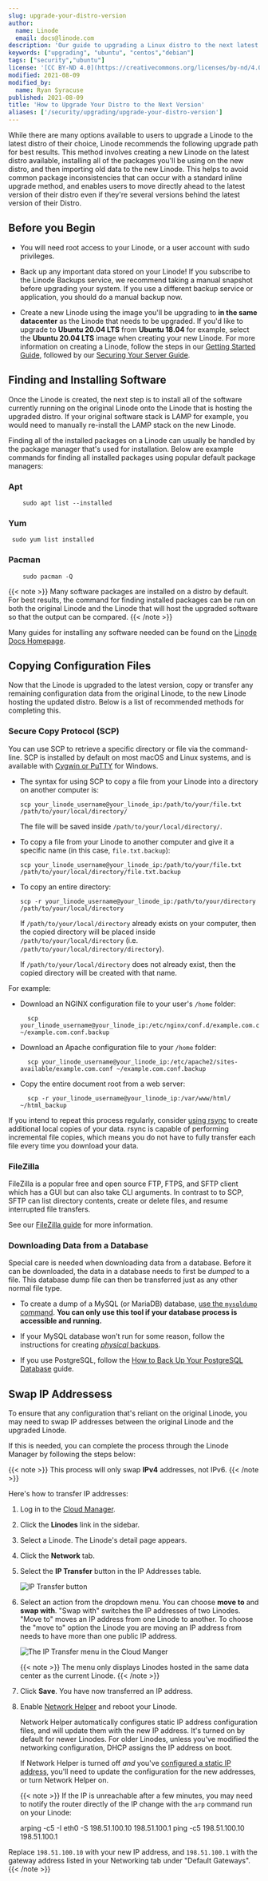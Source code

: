 ```yaml
---
slug: upgrade-your-distro-version
author:
  name: Linode
  email: docs@linode.com
description: 'Our guide to upgrading a Linux distro to the next latest version'
keywords: ["upgrading", "ubuntu", "centos","debian"]
tags: ["security","ubuntu"]
license: '[CC BY-ND 4.0](https://creativecommons.org/licenses/by-nd/4.0)'
modified: 2021-08-09
modified_by:
  name: Ryan Syracuse
published: 2021-08-09
title: 'How to Upgrade Your Distro to the Next Version'
aliases: ['/security/upgrading/upgrade-your-distro-version']
---
```


While there are many options available to users to upgrade a Linode to the latest distro of their choice, Linode recommends the following upgrade path for best results. This method involves creating a new Linode on the latest distro available, installing all of the packages you'll be using on the new distro, and then importing old data to the new Linode. This helps to avoid common package inconsistencies that can occur with a standard inline upgrade method, and enables users to move directly ahead to the latest version of their distro even if they're several versions behind the latest version of their Distro.

## Before you Begin

- You will need root access to your Linode, or a user account with sudo privileges.

- Back up any important data stored on your Linode! If you subscribe to the Linode Backups service, we recommend taking a manual snapshot before upgrading your system. If you use a different backup service or application, you should do a manual backup now.

- Create a new Linode using the image you'll be upgrading to **in the same datacenter** as the Linode that needs to be upgraded. If you'd like to upgrade to **Ubuntu 20.04 LTS** from **Ubuntu 18.04**  for example, select the **Ubuntu 20.04 LTS** image when creating your new Linode. For more information on creating a Linode, follow the steps in our [Getting Started Guide](/docs/guides/getting-started/), followed by our [Securing Your Server Guide](/docs/guides/securing-your-server/).

## Finding and Installing Software

Once the Linode is created, the next step is to install all of the software currently running on the original Linode onto the Linode that is hosting the upgraded distro. If your original software stack is LAMP for example, you would need to manually re-install the LAMP stack on the new Linode.

Finding all of the installed packages on a Linode can usually be handled by the package manager that's used for installation. Below are example commands for finding all installed packages using popular default package managers:

### Apt

        sudo apt list --installed

### Yum

     sudo yum list installed

### Pacman

        sudo pacman -Q

{{< note >}}
Many software packages are installed on a distro by default. For best results, the command for finding installed packages can be run on both the original Linode and the Linode that will host the upgraded software so that the output can be compared.
{{< /note >}}


Many guides for installing any software needed can be found on the [Linode Docs Homepage](https://www.linode.com/docs/).

## Copying Configuration Files

Now that the Linode is upgraded to the latest version, copy or transfer any remaining configuration data from the original Linode, to the new Linode hosting the updated distro. Below is a list of recommended methods for completing this.

### Secure Copy Protocol (SCP)

You can use SCP to retrieve a specific directory or file via the command-line. SCP is installed by default on most macOS and Linux systems, and is available with [Cygwin or PuTTY](/docs/networking/ssh/using-ssh-on-windows) for Windows.

-   The syntax for using SCP to copy a file from your Linode into a directory on another computer is:

        scp your_linode_username@your_linode_ip:/path/to/your/file.txt /path/to/your/local/directory/

    The file will be saved inside `/path/to/your/local/directory/`.

-   To copy a file from your Linode to another computer and give it a specific name (in this case, `file.txt.backup`):

        scp your_linode_username@your_linode_ip:/path/to/your/file.txt /path/to/your/local/directory/file.txt.backup

-   To copy an entire directory:

        scp -r your_linode_username@your_linode_ip:/path/to/your/directory /path/to/your/local/directory

    If `/path/to/your/local/directory` already exists on your computer, then the copied directory will be placed inside `/path/to/your/local/directory` (i.e. `/path/to/your/local/directory/directory`).

    If `/path/to/your/local/directory` does not already exist, then the copied directory will be created with that name.

For example:

* Download an NGINX configuration file to your user's `/home` folder:

        scp your_linode_username@your_linode_ip:/etc/nginx/conf.d/example.com.conf ~/example.com.conf.backup

* Download an Apache configuration file to your `/home` folder:

        scp your_linode_username@your_linode_ip:/etc/apache2/sites-available/example.com.conf ~/example.com.conf.backup

* Copy the entire document root from a web server:

        scp -r your_linode_username@your_linode_ip:/var/www/html/ ~/html_backup

If you intend to repeat this process regularly, consider [using rsync](/docs/security/backups/backing-up-your-data/#understand-the-rsync-command) to create additional local copies of your data. rsync is capable of performing incremental file copies, which means you do not have to fully transfer each file every time you download your data.

### FileZilla

FileZilla is a popular free and open source FTP, FTPS, and SFTP client which has a GUI but can also take CLI arguments. In contrast to to SCP, SFTP can list directory contents, create or delete files, and resume interrupted file transfers.

See our [FileZilla guide](/docs/tools-reference/file-transfer/filezilla/) for more information.

### Downloading Data from a Database

Special care is needed when downloading data from a database. Before it can be downloaded, the data in a database needs to first be *dumped* to a file. This database dump file can then be transferred just as any other normal file type.

-   To create a dump of a MySQL (or MariaDB) database, [use the `mysqldump` command](/docs/databases/mysql/use-mysqldump-to-back-up-mysql-or-mariadb). **You can only use this tool if your database process is accessible and running.**

-   If your MySQL database won't run for some reason, follow the instructions for creating [*physical* backups](/docs/databases/mysql/create-physical-backups-of-your-mariadb-or-mysql-databases/).

-   If you use PostgreSQL, follow the [How to Back Up Your PostgreSQL Database](/docs/databases/postgresql/how-to-back-up-your-postgresql-database/) guide.

## Swap IP Addressess

To ensure that any configuration that's reliant on the original Linode, you may need to swap IP addresses between the original Linode and the upgraded Linode.

If this is needed, you can complete the process through the Linode Manager by following the steps below:

{{< note >}}
This process will only swap **IPv4** addresses, not IPv6.
{{< /note >}}

Here's how to transfer IP addresses:

1.  Log in to the [Cloud Manager](https://cloud.linode.com).
2.  Click the **Linodes** link in the sidebar.
3.  Select a Linode. The Linode's detail page appears.
4.  Click the **Network** tab.
5.  Select the **IP Transfer** button in the IP Addresses table.

    ![IP Transfer button](ip-transfer-button.png)

6.  Select an action from the dropdown menu. You can choose **move to** and **swap with**. "Swap with" switches the IP addresses of two Linodes. "Move to" moves an IP address from one Linode to another. To choose the "move to" option the Linode you are moving an IP address from needs to have more than one public IP address.

    ![The IP Transfer menu in the Cloud Manger](remote_access_ip_transfer.png)

    {{< note >}}
The menu only displays Linodes hosted in the same data center as the current Linode.
{{< /note >}}

7.  Click **Save**. You have now transferred an IP address.

8.  Enable [Network Helper](/docs/platform/network-helper/) and reboot your Linode.

    Network Helper automatically configures static IP address configuration files, and will update them with the new IP address. It's turned on by default for newer Linodes. For older Linodes, unless you've modified the networking configuration, DHCP assigns the IP address on boot.

    If Network Helper is turned off *and* you've [configured a static IP address](/docs/networking/linux-static-ip-configuration/), you'll need to update the configuration for the new addresses, or turn Network Helper on.

    {{< note >}}
If the IP is unreachable after a few minutes, you may need to notify the router directly of the IP change with the `arp` command run on your Linode:

    arping -c5 -I eth0 -S 198.51.100.10 198.51.100.1
    ping -c5 198.51.100.10 198.51.100.1

Replace `198.51.100.10` with your new IP address, and `198.51.100.1` with the gateway address listed in your Networking tab under "Default Gateways".
{{< /note >}}